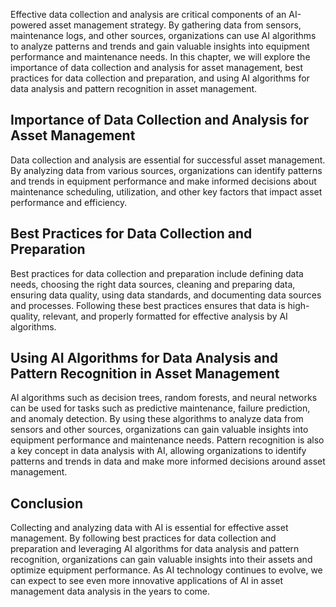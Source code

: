 

Effective data collection and analysis are critical components of an AI-powered asset management strategy. By gathering data from sensors, maintenance logs, and other sources, organizations can use AI algorithms to analyze patterns and trends and gain valuable insights into equipment performance and maintenance needs. In this chapter, we will explore the importance of data collection and analysis for asset management, best practices for data collection and preparation, and using AI algorithms for data analysis and pattern recognition in asset management.

Importance of Data Collection and Analysis for Asset Management
---------------------------------------------------------------

Data collection and analysis are essential for successful asset management. By analyzing data from various sources, organizations can identify patterns and trends in equipment performance and make informed decisions about maintenance scheduling, utilization, and other key factors that impact asset performance and efficiency.

Best Practices for Data Collection and Preparation
--------------------------------------------------

Best practices for data collection and preparation include defining data needs, choosing the right data sources, cleaning and preparing data, ensuring data quality, using data standards, and documenting data sources and processes. Following these best practices ensures that data is high-quality, relevant, and properly formatted for effective analysis by AI algorithms.

Using AI Algorithms for Data Analysis and Pattern Recognition in Asset Management
---------------------------------------------------------------------------------

AI algorithms such as decision trees, random forests, and neural networks can be used for tasks such as predictive maintenance, failure prediction, and anomaly detection. By using these algorithms to analyze data from sensors and other sources, organizations can gain valuable insights into equipment performance and maintenance needs. Pattern recognition is also a key concept in data analysis with AI, allowing organizations to identify patterns and trends in data and make more informed decisions around asset management.

Conclusion
----------

Collecting and analyzing data with AI is essential for effective asset management. By following best practices for data collection and preparation and leveraging AI algorithms for data analysis and pattern recognition, organizations can gain valuable insights into their assets and optimize equipment performance. As AI technology continues to evolve, we can expect to see even more innovative applications of AI in asset management data analysis in the years to come.
